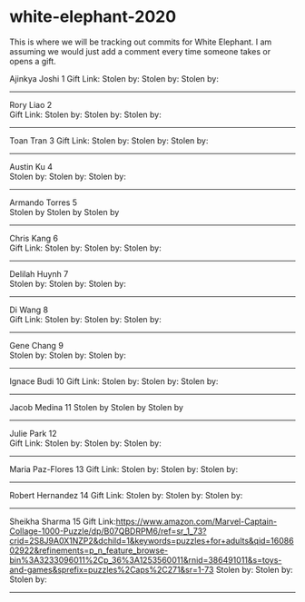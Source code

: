 # white-elephant-2020

This is where we will be tracking out commits for White Elephant. I am assuming we would just add a comment every time someone takes or opens a gift. 
 	
Ajinkya Joshi	1 
Gift Link: 
Stolen by: 
Stolen by:
Stolen by: 
______________
Rory Liao	2	
Gift Link:
Stolen by: 
Stolen by:
Stolen by:
______________
Toan Tran	3
Gift Link:
Stolen by: 
Stolen by:
Stolen by:
______________
Austin Ku	4	
Stolen by: 
Stolen by:
Stolen by:
_____________
Armando Torres	5	
Stolen by 
Stolen by
Stolen by
______________
Chris Kang	6	
Gift Link:
Stolen by: 
Stolen by:
Stolen by:
______________
Delilah Huynh	7	
Stolen by: 
Stolen by:
Stolen by:
______________
Di Wang	8	
Gift Link:
Stolen by: 
Stolen by:
Stolen by:
______________
Gene Chang	9	
Stolen by: 
Stolen by:
Stolen by:
______________
Ignace Budi	10
Gift Link:
Stolen by: 
Stolen by:
Stolen by:
______________
Jacob Medina	11
Stolen by 
Stolen by
Stolen by
______________
Julie Park	12	
Gift Link:
Stolen by: 
Stolen by:
Stolen by:
______________
Maria Paz-Flores	13
Gift Link:
Stolen by: 
Stolen by:
Stolen by:
______________
Robert Hernandez	14
Gift Link:
Stolen by: 
Stolen by:
Stolen by:
______________
Sheikha Sharma	15
Gift Link:https://www.amazon.com/Marvel-Captain-Collage-1000-Puzzle/dp/B07QBDRPM6/ref=sr_1_73?crid=2S8J9A0X1NZP2&dchild=1&keywords=puzzles+for+adults&qid=1608602922&refinements=p_n_feature_browse-bin%3A3233096011%2Cp_36%3A1253560011&rnid=386491011&s=toys-and-games&sprefix=puzzles%2Caps%2C271&sr=1-73
Stolen by: 
Stolen by:
Stolen by:
______________
